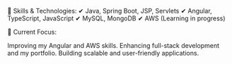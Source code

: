 
🚀 Skills & Technologies:
✔ Java, Spring Boot, JSP, Servlets
✔ Angular, TypeScript, JavaScript
✔ MySQL, MongoDB
✔ AWS (Learning in progress)

📌 Current Focus:

Improving my Angular and AWS skills.
Enhancing full-stack development and my portfolio.
Building scalable and user-friendly applications.

<!---
thapelorockymkhwanazi980212/thapelorockymkhwanazi980212 is a ✨ special ✨ repository because its `README.md` (this file) appears on your GitHub profile.
You can click the Preview link to take a look at your changes.
--->
